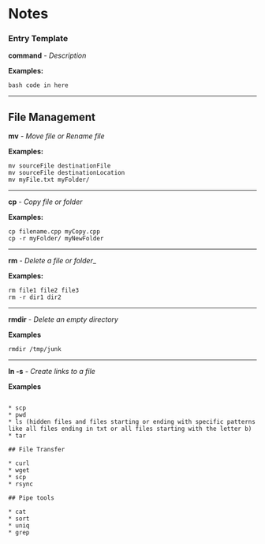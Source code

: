 # Notes

### Entry Template


__command__ - _Description_

__Examples:__

```
bash code in here
```
---

## File Management

__mv__ - _Move file or Rename file_

__Examples:__

```
mv sourceFile destinationFile
mv sourceFile destinationLocation
mv myFile.txt myFolder/
```
---

__cp__ - _Copy file or folder_

__Examples:__

```
cp filename.cpp myCopy.cpp
cp -r myFolder/ myNewFolder
```
---

__rm__ - _Delete a file or folder__

__Examples:__

```
rm file1 file2 file3
rm -r dir1 dir2
```
---

__rmdir__ - _Delete an empty directory_

__Examples__

```
rmdir /tmp/junk
```
---

__ln -s__ - _Create links to a file_

__Examples__

```

* scp
* pwd
* ls (hidden files and files starting or ending with specific patterns like all files ending in txt or all files starting with the letter b)
* tar

## File Transfer

* curl
* wget
* scp
* rsync

## Pipe tools

* cat
* sort
* uniq
* grep
